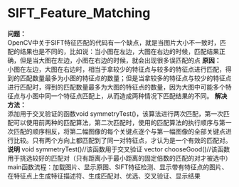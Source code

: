 # SIFT_Feature_Matching

**问题：**  
OpenCV中关于SIFT特征匹配的代码有一个缺点，就是当图片大小不一致时，匹配的结果也是不同的，比如说：当小图在左边，大图在右边的时候，匹配结果正确，但是当大图在左边，小图在右边的时候，就会出现很多误匹配的点
**原因：**  
小图在左边，大图在右边时，相当于拿较少的特征点与较多的特征点进行匹配，得到的匹配数量最多为小图的特征点的数量；但是当拿较多的特征点与较少的特征点进行匹配时，得到的匹配数量最多为大图的特征点的数量，因为大图中可能多个特征点与小图中同一个特征点匹配上，从而造成两种情况下匹配结果的不同。
**解决方法：**  
添加用于交叉验证的函数void symmetryTest()，该算法进行两次匹配，第一次匹配可以使用前两种的匹配算法，第二次匹配时，使用的匹配算法的执行顺序与第一次匹配的顺序相反，将第二幅图像的每个关键点逐个与第一幅图像的全部关键点进行比较。只有两个方向上都匹配到了同一对特征点，才认为是一个有效的匹配对。
**说明**
void symmetryTest()//该函数用于交叉验证
vector<DMatch> chooseGood()//该函数用于挑选较好的匹配对（只有距离小于最小距离的固定倍数的匹配的对才被选中）
main函数流程：加载图片、显示原图、SIFT特征检测、显示带有特征点的图片、在特征点上生成特征描述符、生成匹配对、优选、交叉验证、显示结果
